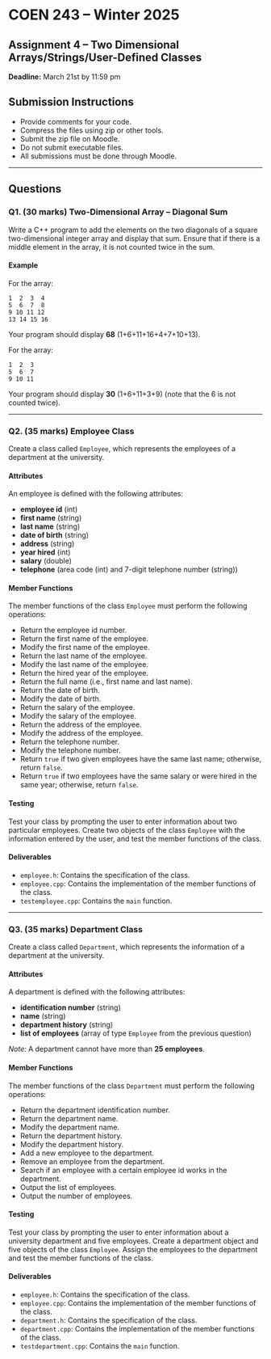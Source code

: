 # COEN 243 – Winter 2025  
## Assignment 4 – Two Dimensional Arrays/Strings/User-Defined Classes  
**Deadline:** March 21st by 11:59 pm  

## Submission Instructions  
- Provide comments for your code.  
- Compress the files using zip or other tools.  
- Submit the zip file on Moodle.  
- Do not submit executable files.  
- All submissions must be done through Moodle.  

---  

## Questions  

### Q1. (30 marks) Two-Dimensional Array – Diagonal Sum  
Write a C++ program to add the elements on the two diagonals of a square two-dimensional integer array and display that sum. Ensure that if there is a middle element in the array, it is not counted twice in the sum.  

#### Example  
For the array:  
```
1  2  3  4  
5  6  7  8  
9 10 11 12  
13 14 15 16  
```
Your program should display **68** (1+6+11+16+4+7+10+13).  

For the array:  
```
1  2  3  
5  6  7  
9 10 11  
```
Your program should display **30** (1+6+11+3+9) (note that the 6 is not counted twice).  

---  

### Q2. (35 marks) Employee Class  
Create a class called `Employee`, which represents the employees of a department at the university.  

#### Attributes  
An employee is defined with the following attributes:  
- **employee id** (int)  
- **first name** (string)  
- **last name** (string)  
- **date of birth** (string)  
- **address** (string)  
- **year hired** (int)  
- **salary** (double)  
- **telephone** (area code (int) and 7-digit telephone number (string))  

#### Member Functions  
The member functions of the class `Employee` must perform the following operations:  
- Return the employee id number.  
- Return the first name of the employee.  
- Modify the first name of the employee.  
- Return the last name of the employee.  
- Modify the last name of the employee.  
- Return the hired year of the employee.  
- Return the full name (i.e., first name and last name).  
- Return the date of birth.  
- Modify the date of birth.  
- Return the salary of the employee.  
- Modify the salary of the employee.  
- Return the address of the employee.  
- Modify the address of the employee.  
- Return the telephone number.  
- Modify the telephone number.  
- Return `true` if two given employees have the same last name; otherwise, return `false`.  
- Return `true` if two employees have the same salary or were hired in the same year; otherwise, return `false`.  

#### Testing  
Test your class by prompting the user to enter information about two particular employees. Create two objects of the class `Employee` with the information entered by the user, and test the member functions of the class.  

#### Deliverables  
- `employee.h`: Contains the specification of the class.  
- `employee.cpp`: Contains the implementation of the member functions of the class.  
- `testemployee.cpp`: Contains the `main` function.  

---  

### Q3. (35 marks) Department Class  
Create a class called `Department`, which represents the information of a department at the university.  

#### Attributes  
A department is defined with the following attributes:  
- **identification number** (string)  
- **name** (string)  
- **department history** (string)  
- **list of employees** (array of type `Employee` from the previous question)  

*Note:* A department cannot have more than **25 employees**.  

#### Member Functions  
The member functions of the class `Department` must perform the following operations:  
- Return the department identification number.  
- Return the department name.  
- Modify the department name.  
- Return the department history.  
- Modify the department history.  
- Add a new employee to the department.  
- Remove an employee from the department.  
- Search if an employee with a certain employee id works in the department.  
- Output the list of employees.  
- Output the number of employees.  

#### Testing  
Test your class by prompting the user to enter information about a university department and five employees. Create a department object and five objects of the class `Employee`. Assign the employees to the department and test the member functions of the class.  

#### Deliverables  
- `employee.h`: Contains the specification of the class.  
- `employee.cpp`: Contains the implementation of the member functions of the class.  
- `department.h`: Contains the specification of the class.  
- `department.cpp`: Contains the implementation of the member functions of the class.  
- `testdepartment.cpp`: Contains the `main` function.  

